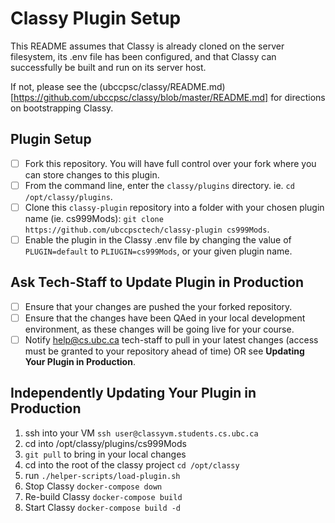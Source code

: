 # Classy Plugin Setup

This README assumes that Classy is already cloned on the server filesystem, its .env file has been configured, and that Classy can successfully be built and run on its server host.

If not, please see the (ubccpsc/classy/README.md)[https://github.com/ubccpsc/classy/blob/master/README.md] for directions on bootstrapping Classy.

## Plugin Setup

 - [ ] Fork this repository. You will have full control over your fork where you can store changes to this plugin.
 - [ ] From the command line, enter the `classy/plugins` directory. ie. `cd /opt/classy/plugins`.
 - [ ] Clone this `classy-plugin` repository into a folder with your chosen plugin name (ie. cs999Mods): `git clone https://github.com/ubccpsctech/classy-plugin cs999Mods`.
 - [ ] Enable the plugin in the Classy .env file by changing the value of `PLUGIN=default` to `PLIUGIN=cs999Mods`, or your given plugin name.

## Ask Tech-Staff to Update Plugin in Production

 - [ ] Ensure that your changes are pushed the your forked repository.
 - [ ] Ensure that the changes have been QAed in your local development environment, as these changes will be going live for your course.
 - [ ] Notify help@cs.ubc.ca tech-staff to pull in your latest changes (access must be granted to your repository ahead of time)
       OR see **Updating Your Plugin in Production**.

## Independently Updating Your Plugin in Production

1. ssh into your VM `ssh user@classyvm.students.cs.ubc.ca`
2. cd into /opt/classy/plugins/cs999Mods
3. `git pull` to bring in your local changes
4. cd into the root of the classy project `cd /opt/classy`
5. run `./helper-scripts/load-plugin.sh`
6. Stop Classy `docker-compose down`
7. Re-build Classy `docker-compose build`
8. Start Classy `docker-compose build -d`

